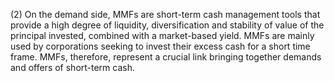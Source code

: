 (2) On the demand side, MMFs are short-term cash management tools that provide a high degree of liquidity, diversification and stability of value of the principal invested, combined with a market-based yield. MMFs are mainly used by corporations seeking to invest their excess cash for a short time frame. MMFs, therefore, represent a crucial link bringing together demands and offers of short-term cash.